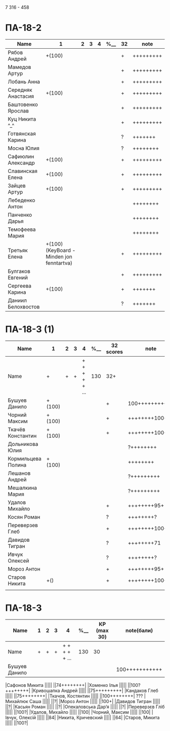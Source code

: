 7	316 - 458
<!---
https://docs.google.com/spreadsheets/d/1wAjBpfvJ7GdFSEBzvXM-5R_BZ8H6l2ZvvDeQ3bCa4JU/edit?usp=sharing_eip_dm&ts=6214ff89
https://github.com/orgs/dnu-dp-ua-applied-math/repositories
-->
<!---
	素晴らしい
	
	int -> (int -> int) = <fun>
	
	Great job ^-^
	Good job ^-^
	Well done!
	Excellent!
	Impressive *-*
	Magnificent!
	Great !!!
	Marvelous!!!
	Fantastic!!!
	Wonderful!!!
	Wondrous!!!
	AWESOME!!!
	Unbelievable!!!
	Craftable Minecraftable
	Brilliant!!!
	
	Thanks for your persistence and curiosity (=
	
	90 A
	82 B
	75 C
	64 D
	60 E
-->

# ПА-18-2
|Name|1|2|3|4|________%__________|32|note|
| --- | --- | --- | --- | --- | --- | --- | --- |
|Рябов Андрей			|+(100)||||			|+|+++++++++|
|Мамедов Артур			|||||			|+|+++++++++|				EnigmaMaster
|Лобань Анна			|||||			|+|+++++++++|				EnigmaMaster
|Середняк Анастасия		|+(100)||||			|+|+++++++++| ABS	https://github.com/dnu-dp-ua-applied-math/2021-2022_FTP_PA-18-2_18
|Баштовенко Ярослав		|||||			|+|+++++++++|
|Куц Никита	^_^			|||||			|+|+++++++++| ^_^
|Готвянская Карина		|||||			|?|+++++++|		????????????
|Мосна Юлия				|||||			|?|++++++++|		????????????
|Сафиюлин Александр		|+(100)||||			|+|+++++++++|				EnigmaMaster
|Славинская Елена		|+(100)||||			|+|+++++++++| Lena ^_^			https://github.com/dnu-dp-ua-applied-math/2021-2022_FTP_PA-18-2_19
|Зайцев Артур			|+(100)||||			|+|+++++++++|believefenix		https://github.com/dnu-dp-ua-applied-math/2021-2022_FTP_PA-18-2_06
|Лебеденко Антон		|||||			||++++++++|
|Панченко Дарья			|||||			||++++++++|
|Темофеева Мария		|||||			||++++++++|
|Третьяк Елена			|+(100)(KeyBoard - Minden jon fenntartva)||||			|+|+++++++++| Grace_Biz  - EnigmaMaster - Объяснить контекст и окно - почему только одно нужно
|Булгаков Евгений		|||||			|+|+++++++++| Bumblebee	- https://github.com/dnu-dp-ua-applied-math/2021-2022_FTP_PA-18-2_04/tree/LAB1
|Сергеева Карина		|+(100)||||			|+|+++++++|				EnigmaMaster
|Даниил Белохвостов		|||||			|?|+++++++|		????????????

# ПА-18-3 (1) 
|Name|1|2|3|4|________%__________|32 scores|note|
| --- | --- | --- | --- | --- | --- | --- | --- |
|Name		|+|+|+|+ + + + + ...|		130		|32+||
|Бушуев Данило		|+(100)||||			|+|100+++++++++++| - BDO - https://github.com/dnu-dp-ua-applied-math/2021-2022_FTP_PA-18-3_01/tree/lab1
|Чорний Максим		|+(100)||||			|+|++++++++100+|	polazaz - https://github.com/dnu-dp-ua-applied-math/2021-2022_FTP_PA-18-3_21/tree/Lab1
|Ткачёв	Константин	|+(100)||||			|+|++++++++100+|	trems - Сияние Кинг - https://github.com/dnu-dp-ua-applied-math/2021-2022_FTP_PA-18-3_18/tree/LAB1
|Дольникова Юлия	|||||		||?++++++++|
|Кормильцева Полина	|+(100)||||				||++++++++|	https://github.com/dnu-dp-ua-applied-math/2021-2022_FTP_PA-18-3_08/tree/pkormiltseva-lab-1
|Лешанов Андрей		|||||		||?+++++++++|
|Мешалкина Мария	|||||		||?+++++++++|
|Удалов	Михайло		|||||				|+|++++++++95+|	
|Косян Роман 		|||||				|?|++++++++?|		????????????
|Переверзев Глеб	|||||				|+|++++++++100+| GAP
|Давидов Тигран		|||||				|?|++++++++71|
|Ивчук Олексей		|||||				|?|++++++++?|		????????????
|Мороз Антон		|||||				|+|++++++++95+|
|Старов Никита		|+()||||				|+|++++++++100+| GS - GreenShark	
||


# ПА-18-3
|Name|1|2|3|4|________%__________|КР (max 30)|note(бали)|
| --- | --- | --- | --- | --- | --- | --- | --- |
|Name		|+|+|+|+ + + + + ...|		130		|30||
|Бушуев Данило			|||||		||100+++++++++++| - BDO

|Сафонов Микита			|||||		||74++++++++|
|Хоменко Ілья			|||||		||100?++++++++|
|Кривошапка Андрей		|||||		||75+++++++++|
|Кандаков Глеб			|||||		||75++++++++|
|Ткачов, Костянтин		|||||		||100++++++++| ???
|Михайлюк Саша			||||| 		||?|
|Мороз Антон 			|||||		||100+|
|Давидов Тигран			|||||		||?|
|Касьян Роман			|||||		||?|
|Опекаловська Дар’я		|||||		||?|
|Переверзєв Гліб		|||||		||100?|
|Удалов, Михайло		|||||		||100|
|Чорний, Максим			|||||		||100|
|Івчук, Олексій			|||||		||84|
|Никита, Кричевский		|||||		||64|
|Старов, Микита			|||||		||100?|


